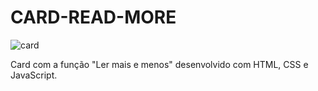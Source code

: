 # CARD-READ-MORE

![card](https://user-images.githubusercontent.com/116196987/207539856-f668049f-98ca-4463-a861-3dd9084693c8.jpg)

Card com a função "Ler mais e menos" desenvolvido com HTML, CSS e JavaScript.
